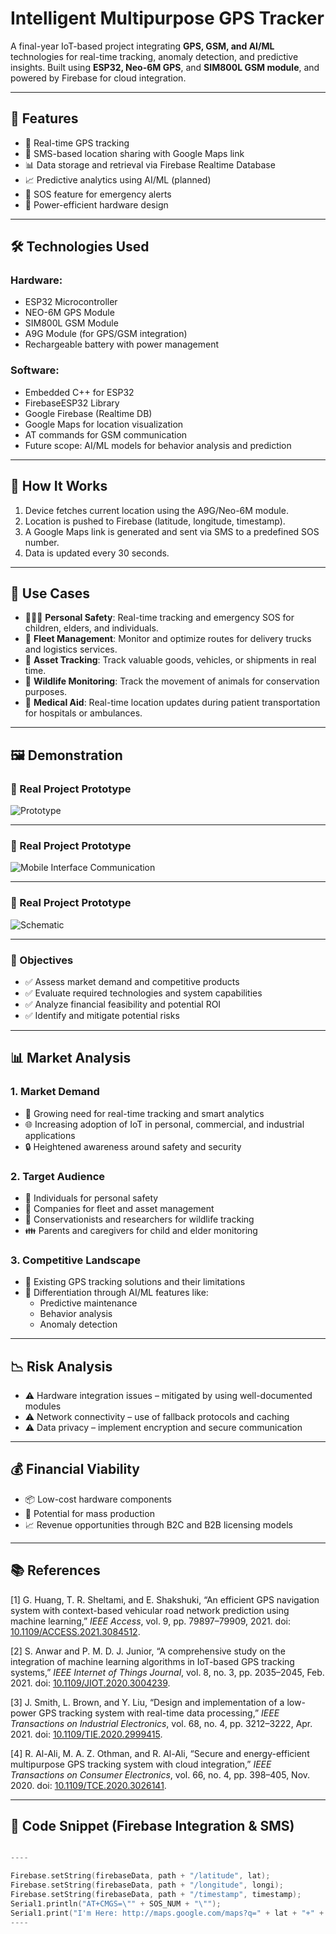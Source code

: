 # Intelligent Multipurpose GPS Tracker

A final-year IoT-based project integrating **GPS, GSM, and AI/ML** technologies for real-time tracking, anomaly detection, and predictive insights. Built using **ESP32, Neo-6M GPS**, and **SIM800L GSM module**, and powered by Firebase for cloud integration.

---

## 🚀 Features

- 📍 Real-time GPS tracking
- 📡 SMS-based location sharing with Google Maps link
- 📊 Data storage and retrieval via Firebase Realtime Database
- 📈 Predictive analytics using AI/ML (planned)
- 🔐 SOS feature for emergency alerts
- 🔋 Power-efficient hardware design

---

## 🛠️ Technologies Used

### Hardware:
- ESP32 Microcontroller
- NEO-6M GPS Module
- SIM800L GSM Module
- A9G Module (for GPS/GSM integration)
- Rechargeable battery with power management

### Software:
- Embedded C++ for ESP32
- FirebaseESP32 Library
- Google Firebase (Realtime DB)
- Google Maps for location visualization
- AT commands for GSM communication
- Future scope: AI/ML models for behavior analysis and prediction

---

## 📱 How It Works

1. Device fetches current location using the A9G/Neo-6M module.
2. Location is pushed to Firebase (latitude, longitude, timestamp).
3. A Google Maps link is generated and sent via SMS to a predefined SOS number.
4. Data is updated every 30 seconds.

---
## 🧠 Use Cases

- 👨‍👩‍👧 **Personal Safety**: Real-time tracking and emergency SOS for children, elders, and individuals.
- 🚚 **Fleet Management**: Monitor and optimize routes for delivery trucks and logistics services.
- 🧳 **Asset Tracking**: Track valuable goods, vehicles, or shipments in real time.
- 🐾 **Wildlife Monitoring**: Track the movement of animals for conservation purposes.
- 🏥 **Medical Aid**: Real-time location updates during patient transportation for hospitals or ambulances.

---

## 🖼️ Demonstration

### 🔧 Real Project Prototype
![Prototype](https://github.com/hawkharsh1/Intelligent-Multipurpose-GPS-Tracker/blob/main/GPS.png?raw=true)

---

### 🔧 Real Project Prototype
![Mobile Interface Communication](https://github.com/hawkharsh1/Intelligent-Multipurpose-GPS-Tracker/blob/main/Con.png?raw=true)

---

### 🔧 Real Project Prototype
![Schematic](https://github.com/hawkharsh1/Intelligent-Multipurpose-GPS-Tracker/blob/main/CircuitDiagram.png?raw=true)

----

### 🎯 Objectives

- ✅ Assess market demand and competitive products  
- ✅ Evaluate required technologies and system capabilities  
- ✅ Analyze financial feasibility and potential ROI  
- ✅ Identify and mitigate potential risks  

---

## 📊 Market Analysis

### 1. Market Demand

- 📡 Growing need for real-time tracking and smart analytics  
- 🌐 Increasing adoption of IoT in personal, commercial, and industrial applications  
- 🔒 Heightened awareness around safety and security  

### 2. Target Audience

- 🧍 Individuals for personal safety  
- 🚛 Companies for fleet and asset management  
- 🐾 Conservationists and researchers for wildlife tracking  
- 👪 Parents and caregivers for child and elder monitoring  

### 3. Competitive Landscape

- 📍 Existing GPS tracking solutions and their limitations  
- 🤖 Differentiation through AI/ML features like:
  - Predictive maintenance  
  - Behavior analysis  
  - Anomaly detection

 ----
 
  ## 📉 Risk Analysis

- ⚠️ Hardware integration issues – mitigated by using well-documented modules  
- ⚠️ Network connectivity – use of fallback protocols and caching  
- ⚠️ Data privacy – implement encryption and secure communication  

---

## 💰 Financial Viability

- 📦 Low-cost hardware components  
- 🔁 Potential for mass production  
- 📈 Revenue opportunities through B2C and B2B licensing models  

---

## 📚 References

[1] G. Huang, T. R. Sheltami, and E. Shakshuki, “An efficient GPS navigation system with context-based vehicular road network prediction using machine learning,” *IEEE Access*, vol. 9, pp. 79897–79909, 2021. doi: [10.1109/ACCESS.2021.3084512](https://doi.org/10.1109/ACCESS.2021.3084512).

[2] S. Anwar and P. M. D. J. Junior, “A comprehensive study on the integration of machine learning algorithms in IoT-based GPS tracking systems,” *IEEE Internet of Things Journal*, vol. 8, no. 3, pp. 2035–2045, Feb. 2021. doi: [10.1109/JIOT.2020.3004239](https://doi.org/10.1109/JIOT.2020.3004239).

[3] J. Smith, L. Brown, and Y. Liu, “Design and implementation of a low-power GPS tracking system with real-time data processing,” *IEEE Transactions on Industrial Electronics*, vol. 68, no. 4, pp. 3212–3222, Apr. 2021. doi: [10.1109/TIE.2020.2999415](https://doi.org/10.1109/TIE.2020.2999415).

[4] R. Al-Ali, M. A. Z. Othman, and R. Al-Ali, “Secure and energy-efficient multipurpose GPS tracking system with cloud integration,” *IEEE Transactions on Consumer Electronics*, vol. 66, no. 4, pp. 398–405, Nov. 2020. doi: [10.1109/TCE.2020.3026141](https://doi.org/10.1109/TCE.2020.3026141).

----

## 🔧 Code Snippet (Firebase Integration & SMS)

```cpp

----

Firebase.setString(firebaseData, path + "/latitude", lat);
Firebase.setString(firebaseData, path + "/longitude", longi);
Firebase.setString(firebaseData, path + "/timestamp", timestamp);
Serial1.println("AT+CMGS=\"" + SOS_NUM + "\"");
Serial1.print("I'm Here: http://maps.google.com/maps?q=" + lat + "+" + longi);
----


